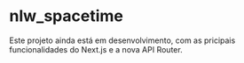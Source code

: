 # nlw_spacetime

Este projeto ainda está em desenvolvimento, com as pricipais funcionalidades do Next.js e a nova API Router.
